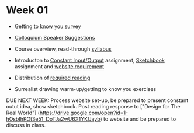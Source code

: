 # Week 01

* [Getting to know you survey](https://goo.gl/forms/4Xoo47ttpoBEYem52)

* [Colloquium Speaker Suggestions](https://docs.google.com/document/d/1MwrpIoY_TCnqgh-2PP6vFRTG6vmwM7D7OVHf4ZRQHQ0/edit?usp=sharing)
* Course overview, read-through [syllabus](https://drive.google.com/file/d/1LK90DDU4XbVnZwo_csd_jYqpnR6QBWYm/view?usp=sharing) 

* Introducton to [Constant Input/Output](constant_inputoutput.md) assignment, [Sketchbook](notebook_or_sketchbook.md) assignment and [website requirement](process_website.md)

* Distribution of [required reading](readings.md)

* Surrealist drawing warm-up/getting to know you exercises 


DUE NEXT WEEK: Process website set-up, be prepared to present constant outut idea, show sketchbook. Post reading response to ["Design for The Real World"] (https://drive.google.com/open?id=1-hOsbIhKOt3e51_DoTJa2wU6X1YKUayb) to website and be prepared to discuss in class.  
